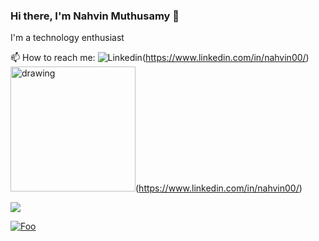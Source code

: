 ### Hi there, I'm Nahvin Muthusamy 👋
I'm a technology enthusiast

📫 How to reach me: ![Linkedin](https://cliply.co/wp-content/uploads/2021/02/372102050_LINKEDIN_ICON_TRANSPARENT_400.gif)(https://www.linkedin.com/in/nahvin00/)
<img src="https://cliply.co/wp-content/uploads/2021/02/372102050_LINKEDIN_ICON_TRANSPARENT_400.gif" alt="drawing" width="200"/>(https://www.linkedin.com/in/nahvin00/)


[<img src="http://www.google.com.au/images/nav_logo7.png">](http://google.com.au/)

[![Foo](http://www.google.com.au/images/nav_logo7.png)](http://google.com.au/)

<!--
**Nahvin00/nahvin00** is a ✨ _special_ ✨ repository because its `README.md` (this file) appears on your GitHub profile.

Here are some ideas to get you started:

- 🔭 I’m currently working on ...
- 🌱 I’m currently learning ...
- 👯 I’m looking to collaborate on ...
- 🤔 I’m looking for help with ...
- 💬 Ask me about ...
- 📫 How to reach me: ...
- 😄 Pronouns: ...
- ⚡ Fun fact: ...
-->
